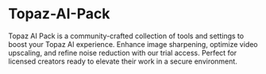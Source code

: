 # Topaz-AI-Pack
Topaz AI Pack is a community-crafted collection of tools and settings to boost your Topaz AI experience. Enhance image sharpening, optimize video upscaling, and refine noise reduction with our trial access. Perfect for licensed creators ready to elevate their work in a secure environment.
